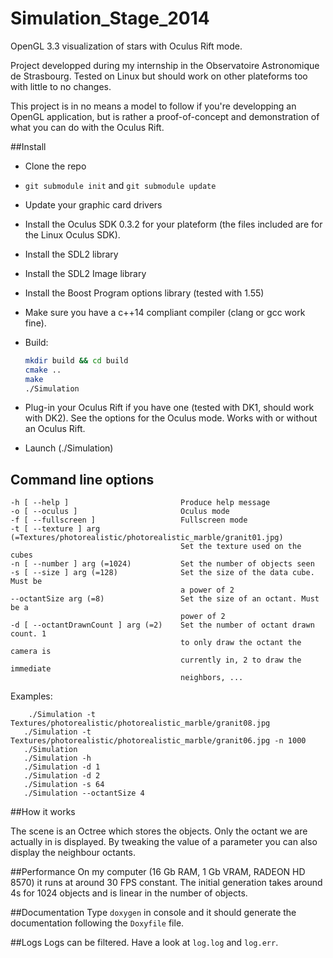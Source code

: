 Simulation_Stage_2014
=====================

OpenGL 3.3 visualization of stars with Oculus Rift mode.

Project developped during my internship in the Observatoire Astronomique de Strasbourg.
Tested on Linux but should work on other plateforms too with little to no changes.

This project is in no means a model to follow if you're developping an OpenGL application, but is rather a proof-of-concept and demonstration
of what you can do with the Oculus Rift.

##Install

- Clone the repo
- `git submodule init` and `git submodule update`
- Update your graphic card drivers
- Install the Oculus SDK 0.3.2 for your plateform (the files included are for the Linux Oculus SDK).
- Install the SDL2 library
- Install the SDL2 Image library
- Install the Boost Program options library (tested with 1.55)
- Make sure you have a c++14 compliant compiler (clang or gcc work fine).
- Build:

    ```sh
    mkdir build && cd build
    cmake ..
    make
    ./Simulation
    ```

- Plug-in your Oculus Rift if you have one (tested with DK1, should work with DK2). See the options for the Oculus mode. Works with or without an Oculus Rift.
- Launch (./Simulation)


## Command line options

```
-h [ --help ]                         Produce help message
-o [ --oculus ]                       Oculus mode
-f [ --fullscreen ]                   Fullscreen mode
-t [ --texture ] arg (=Textures/photorealistic/photorealistic_marble/granit01.jpg)
                                      Set the texture used on the cubes
-n [ --number ] arg (=1024)           Set the number of objects seen
-s [ --size ] arg (=128)              Set the size of the data cube. Must be
                                      a power of 2
--octantSize arg (=8)                 Set the size of an octant. Must be a
                                      power of 2
-d [ --octantDrawnCount ] arg (=2)    Set the number of octant drawn count. 1
                                      to only draw the octant the camera is
                                      currently in, 2 to draw the immediate
                                      neighbors, ...

```

Examples:

```
    ./Simulation -t Textures/photorealistic/photorealistic_marble/granit08.jpg
   ./Simulation -t Textures/photorealistic/photorealistic_marble/granit06.jpg -n 1000
   ./Simulation
   ./Simulation -h
   ./Simulation -d 1
   ./Simulation -d 2
   ./Simulation -s 64
   ./Simulation --octantSize 4

```

##How it works

The scene is an Octree which stores the objects. Only the octant we are actually in is displayed. By tweaking the value of a parameter you can also 
display the neighbour octants.

##Performance
On my computer (16 Gb RAM, 1 Gb VRAM, RADEON HD 8570) it runs at around 30 FPS constant.
The initial generation takes around 4s for 1024 objects and is linear in the number of objects.

##Documentation
Type `doxygen` in console and it should generate the documentation following the `Doxyfile` file.

##Logs
Logs can be filtered. Have a look at `log.log` and `log.err`.
